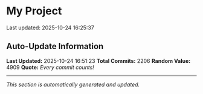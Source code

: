 # My Project


Last updated: 2025-10-24 16:25:37





































































































































































































































































































































































































































































































































































































































































































































































































































































































































































































































































































































































































































































































































































































































































































































































































































































































































































































































































































































































































































































































































































































































































































































































































































































































































































































































































































## Auto-Update Information

**Last Updated:** 2025-10-24 16:51:23
**Total Commits:** 2206
**Random Value:** 4909
**Quote:** _Every commit counts!_

---
_This section is automatically generated and updated._